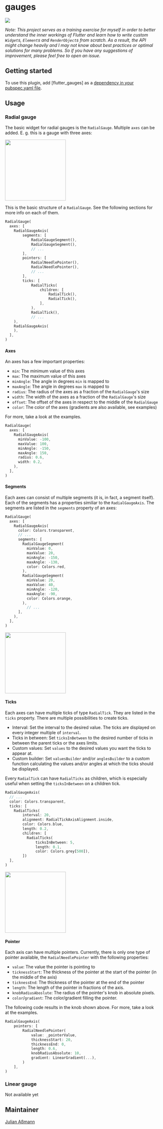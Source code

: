# gauges

![](doc/demo.png)

*Note: This project serves as a training exercise for myself in order to better understand the inner workings of Flutter and learn how to write custom `Widget`s, `Element`s and `RenderObject`s from scratch. As a result, the API might change heavily and I may not know about best practices or optimal solutions for many problems. So if you have any suggestions of improvement, please feel free to open an issue.*


## Getting started

To use this plugin, add [flutter_gauges] as a [dependency in your pubspec.yaml file](https://flutter.dev/docs/development/packages-and-plugins/using-packages).

## Usage

### Radial gauge

The basic widget for radial gauges is the `RadialGauge`. Multiple `axes` can be added. E. g. this is a gauge with three axes:

<img src="https://raw.githubusercontent.com/JulianAssmann/flutter_gauges/master/doc/multiple_axes.png" width="200" height="200">

This is the basic structure of a `RadialGauge`. See the following sections for more info on each of them.

```dart
RadialGauge(
  axes: [
    RadialGaugeAxis(
        segments: [
            RadialGaugeSegment(),
            RadialGaugeSegment(),
            // ...
        ],
        pointers: [
            RadialNeedlePointer(),
            RadialNeedlePointer(),
            // ...
        ],
        ticks: [
            RadialTicks(
                children: [
                    RadialTick(),
                    RadialTick(),
                ],
            ),
            RadialTick(),
            // ...
    ),
    RadialGaugeAxis(
    ),
  ],
)
```

#### Axes

An axes has a few important properties:

- `min`: The minimum value of this axes
- `max`: The maximum value of this axes
- `minAngle`: The angle in degrees `min` is mapped to
- `maxAngle`: The angle in degrees `max` is mapped to
- `radius`: The radius of the axes as a fraction of the `RadialGauge`'s size
- `width`: The width of the axes as a fraction of the `RadialGauge`'s size
- `offset`: The offset of the axes in respect to the middle of the `RadialGauge`
- `color`: The color of the axes (gradients are also available, see examples)

For more, take a look at the examples.
 
```dart
RadialGauge(
  axes: [
    RadialGaugeAxis(
      minValue: -100,
      maxValue: 100,
      minAngle: -150,
      maxAngle: 150,
      radius: 0.6,
      width: 0.2,
    ),
  ],
)
```

#### Segments

Each axes can consist of multiple segments (it is, in fact, a segment itself). Each of the segments has a properties similiar to the `RadialGaugeAxis`. The segments are listed in the `segments` property of an axes:

```dart
RadialGauge(
  axes: [
    RadialGaugeAxis(
      color: Colors.transparent,
      // ...
      segments: [
        RadialGaugeSegment(
          minValue: 0, 
          maxValue: 20, 
          minAngle: -150, 
          maxAngle: -130,
          color: Colors.red,
        ),
        RadialGaugeSegment(
          minValue: 20, 
          maxValue: 40, 
          minAngle: -120, 
          maxAngle: -90,
          color: Colors.orange,
        ),
          // ...
      ],
    ),
  ],
)
```

<img src="https://raw.githubusercontent.com/JulianAssmann/flutter_gauges/master/doc/segments.png" width="200" height="200">

#### Ticks

Each axes can have multiple ticks of type `RadialTick`. They are listed in the `ticks` property. 
There are multiple possibilities to create ticks.

- Interval: Set the interval to the desired value. The ticks are displayed on every integer multiple of `interval`.
- Ticks in between: Set `ticksInBetween` to the desired number of ticks in between the parent ticks or the axes limits.
- Custom values: Set `values` to the desired values you want the ticks to appear at.
- Custom builder: Set `valuesBuilder` and/or `anglesBuilder` to a custom function calculating the values and/or angles at which the ticks should be displayed.

Every `RadialTick` can have `RadialTicks` as children, which is especially useful when setting the `ticksInBetween` on a children tick.

```dart
RadialGaugeAxis(
  // ...
  color: Colors.transparent,
  ticks: [
    RadialTicks(
        interval: 20,
        alignment: RadialTickAxisAlignment.inside,
        color: Colors.blue,
        length: 0.2,
        children: [
          RadialTicks(
              ticksInBetween: 5,
              length: 0.1,
              color: Colors.grey[500]),
        ])
  ],
)
```

<img src="https://raw.githubusercontent.com/JulianAssmann/flutter_gauges/master/doc/ticks_in_between.png" width="200" height="200">

#### Pointer

Each axis can have multiple pointers. Currently, there is only one type of pointer available, the `RadialNeedlePointer` with the following properties:

- `value`: The value the pointer is pointing to
- `ticknessStart`: The thickness of the pointer at the start of the pointer (in the middle of the axis)
- `ticknessEnd`: The thickness of the pointer at the end of the pointer
- `length`: The length of the pointer in fractions of the axis.
- `knobRadiusAboslute`: The radius of the pointer's knob in absolute pixels.
- `color`/`gradient`: The color/gradient filling the pointer.

The following code results in the knob shown above. For more, take a look at the examples.

```dart
RadialGaugeAxis(
    pointers: [
        RadialNeedlePointer(
            value: _pointerValue,
            thicknessStart: 20,
            thicknessEnd: 0,
            length: 0.6,
            knobRadiusAbsolute: 10,
            gradient: LinearGradient(...),
        )
    ],
)
```

### Linear gauge

Not available yet

## Maintainer
[Julian Aßmann](https://github.com/JulianAssmann)

